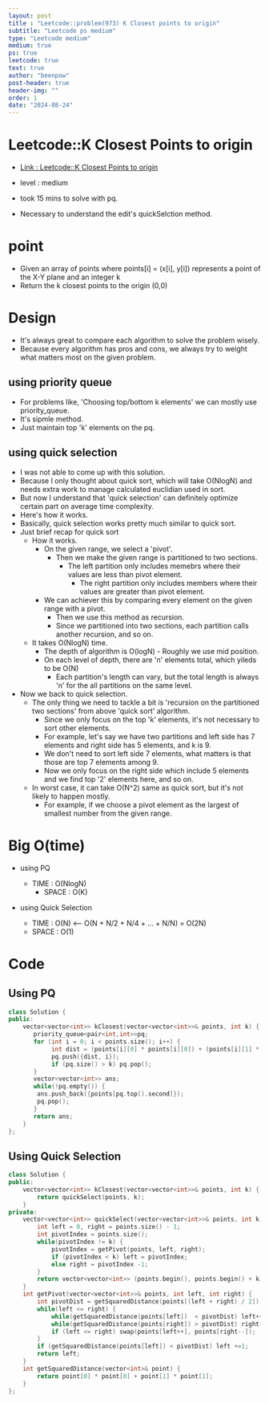 ```yaml
---
layout: post
title : "Leetcode::problem(973) K Closest points to origin"
subtitle: "Leetcode ps medium"
type: "Leetcode medium"
medium: true
ps: true
leetcode: true
text: true
author: "beenpow"
post-header: true
header-img: "" 
order: 1
date: "2024-08-24"
---
```


# Leetcode::K Closest Points to origin
- [Link : Leetcode::K Closest Points to origin](https://leetcode.com/problems/k-closest-points-to-origin/)

- level : medium
- took 15 mins to solve with pq.
- Necessary to understand the edit's quickSelction method.

# point
- Given an array of points where points[i] = (x[i], y[i]) represents a point of the X-Y plane and an integer k
- Return the k closest points to the origin (0,0)

# Design
- It's always great to compare each algorithm to solve the problem wisely.
- Because every algorithm has pros and cons, we always try to weight what matters most on the given problem.

## using priority queue
- For problems like, 'Choosing top/bottom k elements' we can mostly use priority_queue.
- It's sipmle method.
- Just maintain top 'k' elements on the pq.

## using quick selection
- I was not able to come up with this solution.
- Because I only thought about quick sort, which will take O(NlogN) and needs extra work to manage calculated euclidian used in sort.
- But now I understand that 'quick selection' can definitely optimize certain part on average time complexity.
- Here's how it works.
- Basically, quick selection works pretty much similar to quick sort.
- Just brief recap for quick sort
  - How it works.
	  - On the given range, we select a 'pivot'.
		- Then we make the given range is partitioned to two sections.
		  - The left partition only includes memebrs where their values are less than pivot element.
			- The right partition only includes members where their values are greater than pivot element.
	  - We can achiever this by comparing every element on the given range with a pivot.
		- Then we use this method as recursion.
		- Since we partitioned into two sections, each partition calls another recursion, and so on.
  - It takes O(NlogN) time.
	  - The depth of algorithm is O(logN)
			 - Roughly we use mid position.
	  - On each level of depth, there are 'n' elements total, which yileds to be O(N)
		  - Each partition's length can vary, but the total length is always 'n' for the all partitions on the same level.
- Now we back to quick selection.
  - The only thing we need to tackle a bit is 'recursion on the partitioned two sections' from above 'quick sort' algorithm.
	- Since we only focus on the top 'k' elements, it's not necessary to sort other elements.
	- For example, let's say we have two partitions and left side has 7 elements and right side has 5 elements, and k is 9.
	- We don't need to sort left side 7 elements, what matters is that those are top 7 elements among 9.
	- Now we only focus on the right side which include 5 elements and we find top '2' elements here, and so on.
  - In worst case, it can take O(N^2) same as quick sort, but it's not likely to happen mostly.
	  - For example, if we choose a pivot element as the largest of smallest number from the given range.

# Big O(time)
- using PQ
  - TIME : O(NlogN)
	- SPACE : O(K)

- using Quick Selection
  - TIME : O(N) <-- O(N + N/2 + N/4 + ... + N/N) = O(2N)
  - SPACE : O(1)

# Code

## Using PQ

```cpp
class Solution {
public:
    vector<vector<int>> kClosest(vector<vector<int>>& points, int k) {
       priority_queue<pair<int,int>>pq;
       for (int i = 0; i < points.size(); i++) {
            int dist = (points[i][0] * points[i][0]) + (points[i][1] * points[i][1]);
            pq.push({dist, i});
            if (pq.size() > k) pq.pop();
       }
       vector<vector<int>> ans;
       while(!pq.empty()) {
        ans.push_back({points[pq.top().second]});
        pq.pop();
       }
       return ans;
    }
};
```

## Using Quick Selection

```cpp
class Solution {
public:
    vector<vector<int>> kClosest(vector<vector<int>>& points, int k) {
        return quickSelect(points, k);
    }
private:
    vector<vector<int>> quickSelect(vector<vector<int>>& points, int k) {
        int left = 0, right = points.size() - 1;
        int pivotIndex = points.size();
        while(pivotIndex != k) {
            pivotIndex = getPivot(points, left, right);
            if (pivotIndex < k) left = pivotIndex;
            else right = pivotIndex -1;
        }
        return vector<vector<int>> (points.begin(), points.begin() + k);
    }
    int getPivot(vector<vector<int>>& points, int left, int right) {
        int pivotDist = getSquaredDistance(points[(left + right) / 2]);
        while(left <= right) {
            while(getSquaredDistance(points[left])  < pivotDist) left++;
            while(getSquaredDistance(points[right]) > pivotDist) right--;
            if (left <= right) swap(points[left++], points[right--]);
        }
        if (getSquaredDistance(points[left]) < pivotDist) left +=1;
        return left;
    }
    int getSquaredDistance(vector<int>& point) {
        return point[0] * point[0] + point[1] * point[1];
    }
};
```
